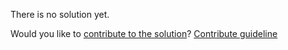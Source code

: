 
There is no solution yet.

Would you like to [contribute to the solution](https://github.com/BFEdev/BFE.dev-solutions/blob/main/react-quiz/useeffect_en.md)? [Contribute guideline](https://github.com/BFEdev/BFE.dev-solutions#how-to-contribute)
